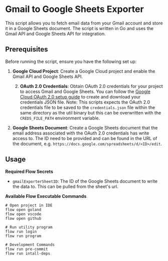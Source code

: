 # Gmail to Google Sheets Exporter

This script allows you to fetch email data from your Gmail account and store it in a Google Sheets document. 
The script is written in Go and uses the Gmail API and Google Sheets API for integration.

## Prerequisites

Before running the script, ensure you have the following set up:

1. **Google Cloud Project**: Create a Google Cloud project and enable the Gmail API and Google Sheets API.

   2. **OAuth 2.0 Credentials**: Obtain OAuth 2.0 credentials for your project to access Gmail and Google Sheets. You can follow the [Google Cloud OAuth 2.0 setup guide](https://cloud.google.com/docs/authentication/getting-started) to create and download your credentials JSON file.
   Note: This scripts expects the OAuth 2.0 credentials file to be saved to the `credentials.json` file within the same directory as the util binary but this can be overwritten with the `CREDS_FILE_PATH` environment variable.

3. **Google Sheets Document**: Create a Google Sheets document that the email address associated with the OAuth 2.0 credentials has write access to. The ID need to be provided and can be found in the URL of the document, e.g. `https://docs.google.com/spreadsheets/d/<ID>/edit`.

## Usage

**Required Flow Secrets**

- `gmailExporterSheetID`: The ID of the Google Sheets document to write the data to. This can be pulled from the sheet's url.

**Available Flow Executable Commands**

```shell
# Open project in IDE
flow open goland
flow open vscode 
flow open github

# Run utility program
flow run login
flow run program

# Development Commands
flow run pre-commit
flow run intall-deps
```